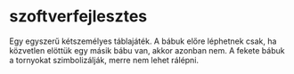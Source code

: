 # szoftverfejlesztes
Egy egyszerű kétszemélyes táblajáték.
A bábuk előre léphetnek csak, ha közvetlen elöttük egy másik bábu van, akkor azonban nem.
A fekete bábuk a tornyokat szimbolizálják, merre nem lehet rálépni.
